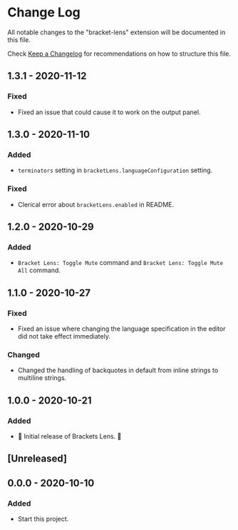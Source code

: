 # Change Log

All notable changes to the "bracket-lens" extension will be documented in this file.

Check [Keep a Changelog](http://keepachangelog.com/) for recommendations on how to structure this file.

## 1.3.1 - 2020-11-12

### Fixed

- Fixed an issue that could cause it to work on the output panel.

## 1.3.0 - 2020-11-10

### Added

- `terminators` setting in `bracketLens.languageConfiguration` setting.

### Fixed

- Clerical error about `bracketLens.enabled` in README.

## 1.2.0 - 2020-10-29

### Added

- `Bracket Lens: Toggle Mute` command and `Bracket Lens: Toggle Mute All` command.

## 1.1.0 - 2020-10-27

### Fixed

- Fixed an issue where changing the language specification in the editor did not take effect immediately.

### Changed

- Changed the handling of backquotes in default from inline strings to multiline strings.

## 1.0.0 - 2020-10-21

### Added

- 🎊 Initial release of Brackets Lens. 🎉

## [Unreleased]

## 0.0.0 - 2020-10-10

### Added

- Start this project.
